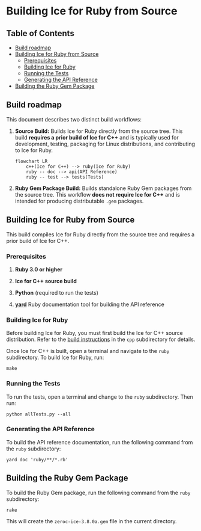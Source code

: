# Building Ice for Ruby from Source

## Table of Contents

* [Build roadmap](#build-roadmap)
* [Building Ice for Ruby from Source](#building-ice-for-ruby-from-source)
  * [Prerequisites](#prerequisites)
  * [Building Ice for Ruby](#building-ice-for-ruby)
  * [Running the Tests](#running-the-tests)
  * [Generating the API Reference](#generating-the-api-reference)
* [Building the Ruby Gem Package](#building-the-ruby-gem-package)

## Build roadmap

This document describes two distinct build workflows:

1. **Source Build:**
   Builds Ice for Ruby directly from the source tree.
   This build **requires a prior build of Ice for C++** and is typically used for development, testing, packaging for
   Linux distributions, and contributing to Ice for Ruby.

   ```mermaid
   flowchart LR
       c++(Ice for C++) --> ruby(Ice for Ruby)
       ruby -- doc --> api(API Reference)
       ruby -- test --> tests(Tests)
   ```

2. **Ruby Gem Package Build:**
   Builds standalone Ruby Gem packages from the source tree.
   This workflow **does not require Ice for C++** and is intended for producing distributable `.gem` packages.

## Building Ice for Ruby from Source

This build compiles Ice for Ruby directly from the source tree and requires a prior build of Ice for C++.

### Prerequisites

1. **Ruby 3.0 or higher**

2. **Ice for C++ source build**

3. **Python** (required to run the tests)

4. **[yard]** Ruby documentation tool for building the API reference

### Building Ice for Ruby

Before building Ice for Ruby, you must first build the Ice for C++ source distribution.
Refer to the [build instructions](../cpp/BUILDING.md) in the `cpp` subdirectory for details.

Once Ice for C++ is built, open a terminal and navigate to the `ruby` subdirectory.
To build Ice for Ruby, run:

```shell
make
```

### Running the Tests

To run the tests, open a terminal and change to the `ruby` subdirectory. Then run:

```shell
python allTests.py --all
```

### Generating the API Reference

To build the API reference documentation, run the following command from the `ruby` subdirectory:

```shell
yard doc 'ruby/**/*.rb'
```

## Building the Ruby Gem Package

To build the Ruby Gem package, run the following command from the `ruby` subdirectory:

```shell
rake
```

This will create the `zeroc-ice-3.8.0a.gem` file in the current directory.

[yard]: https://yardoc.org/
